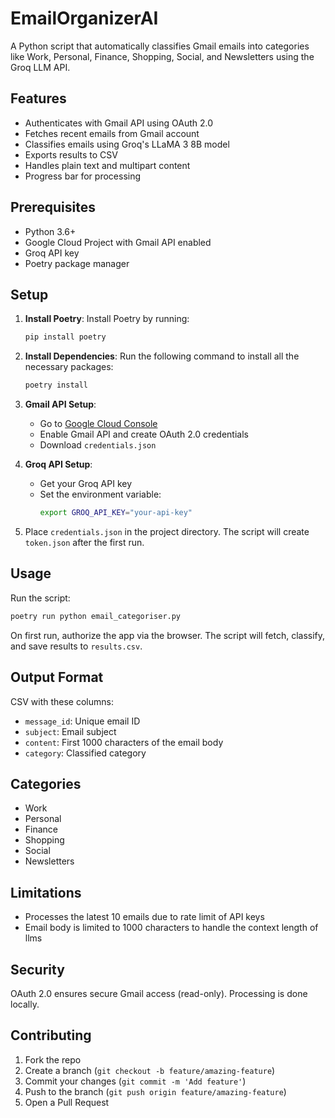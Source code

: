 # EmailOrganizerAI

A Python script that automatically classifies Gmail emails into categories like Work, Personal, Finance, Shopping, Social, and Newsletters using the Groq LLM API.

## Features

- Authenticates with Gmail API using OAuth 2.0
- Fetches recent emails from Gmail account
- Classifies emails using Groq's LLaMA 3 8B model
- Exports results to CSV
- Handles plain text and multipart content
- Progress bar for processing

## Prerequisites

- Python 3.6+
- Google Cloud Project with Gmail API enabled
- Groq API key
- Poetry package manager

## Setup

1. **Install Poetry**:
   Install Poetry by running:
   ```bash
   pip install poetry
   ```

2. **Install Dependencies**:
   Run the following command to install all the necessary packages:
   ```bash
   poetry install
   ```

3. **Gmail API Setup**:
   - Go to [Google Cloud Console](https://console.cloud.google.com)
   - Enable Gmail API and create OAuth 2.0 credentials
   - Download `credentials.json`

4. **Groq API Setup**:
   - Get your Groq API key
   - Set the environment variable:
     ```bash
     export GROQ_API_KEY="your-api-key"
     ```

5. Place `credentials.json` in the project directory. The script will create `token.json` after the first run.

## Usage

Run the script:

```bash
poetry run python email_categoriser.py
```

On first run, authorize the app via the browser. The script will fetch, classify, and save results to `results.csv`.

## Output Format

CSV with these columns:
- `message_id`: Unique email ID
- `subject`: Email subject
- `content`: First 1000 characters of the email body
- `category`: Classified category

## Categories

- Work
- Personal
- Finance
- Shopping
- Social
- Newsletters

## Limitations

- Processes the latest 10 emails due to rate limit of API keys
- Email body is limited to 1000 characters to handle the context length of llms

## Security

OAuth 2.0 ensures secure Gmail access (read-only). Processing is done locally.

## Contributing

1. Fork the repo
2. Create a branch (`git checkout -b feature/amazing-feature`)
3. Commit your changes (`git commit -m 'Add feature'`)
4. Push to the branch (`git push origin feature/amazing-feature`)
5. Open a Pull Request

